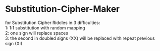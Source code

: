 # Substitution-Cipher-Maker
for Substitution Cipher Riddles in 3 difficulties:  
1: 1:1 substitution with random mapping  
2: one sign will replace spaces  
3: the second in doubled signs (XX) will be replaced with repeat previous sign (XI)  
